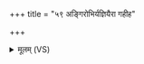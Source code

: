 +++
title = "५९ अङ्गिरोभिर्यज्ञियैरा गहीह"

+++
<details><summary>मूलम् (VS)</summary>

अङ्गि॑रोभिर्य॒ज्ञियै॒रा ग॑ही॒ह यम॑ वैरू॒पैरि॒ह मा॑दयस्व। विव॑स्वन्तं हुवे॒ यःपि॒ता ते॒ऽस्मिन्ब॒र्हिष्या नि॒षद्य॑ ॥
</details>